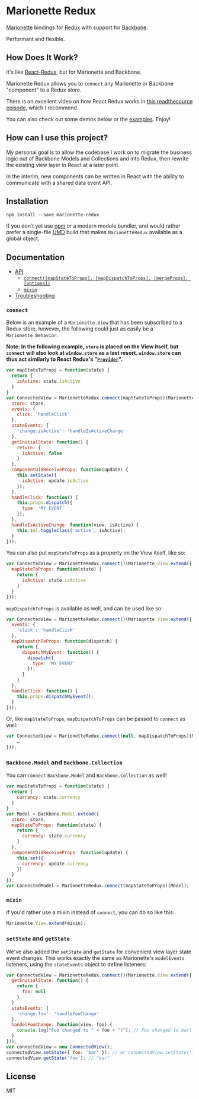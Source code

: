 Marionette Redux
=========================

[Marionette](https://github.com/marionettejs/backbone.marionette) bindings for [Redux](https://github.com/reactjs/redux) with support for [Backbone](https://github.com/jashkenas/backbone).

Performant and flexible.

## How Does It Work?

It's like [React-Redux](https://github.com/reactjs/react-redux), but for Marionette and Backbone.

Marionette Redux allows you to `connect` any Marionette or Backbone "component" to a Redux store.

There is an excellent video on how React Redux works in [this readthesource episode](https://www.youtube.com/watch?v=VJ38wSFbM3A), which I recommend.

You can also check out some demos below or the [examples](https://github.com/AndrewHenderson/marionette-redux/tree/master/examples). Enjoy!

## How can I use this project?

My personal goal is to allow the codebase I work on to migrate the business logic out of Backbone Models and Collections and into Redux, then rewrite the existing view layer in React at a later point.

In the interim, new components can be written in React with the ability to communicate with a shared data event API.

## Installation

```
npm install --save marionette-redux
```
If you don’t yet use [npm](http://npmjs.com/) or a modern module bundler, and would rather prefer a single-file [UMD](https://github.com/umdjs/umd) build that makes `MarionetteRedux` available as a global object.

## Documentation

- [API](docs/api.md#api)
  - [`connect([mapStateToProps], [mapDispatchToProps], [mergeProps], [options])`](docs/api.md#connectmapstatetoprops-mapdispatchtoprops-mergeprops-options)
  - [`mixin`](docs/api.md#mixin)
- [Troubleshooting](docs/troubleshooting.md#troubleshooting)

### `connect`
Below is an example of a `Marionette.View` that has been subscribed to a Redux store, however, the following could just as easily be a `Marionette.Behavior`.

__Note: In the following example, `store` is placed on the View itself, but `connect` will also look at `window.store` as a last resort. `window.store` can thus act similarly to React Redux's "[`Provider`](https://github.com/reactjs/react-redux/blob/master/docs/api.md#provider-store)".__
```js
var mapStateToProps = function(state) {
  return {
    isActive: state.isActive
  }
}
var ConnectedView = MarionetteRedux.connect(mapStateToProps)(Marionette.View.extend({
  store: store,
  events: {
    click: 'handleClick'
  },
  stateEvents: {
    'change:isActive': 'handleIsActiveChange'
  },
  getInitialState: function() {
    return: {
      isActive: false
    }
  },
  componentDidReceiveProps: function(update) {
    this.setState({
      isActive: update.isActive
    });
  },
  handleClick: function() {
    this.props.dispatch({
      type: 'MY_EVENT'
    });
  },
  handleIsActiveChange: function(view, isActive) {
    this.$el.toggleClass('active', isActive);
  }
}));
```
You can also put `mapStateToProps` as a property on the View itself, like so:
```js
var ConnectedView = MarionetteRedux.connect()(Marionette.View.extend({
  mapStateToProps: function(state) {
    return {
      isActive: state.isActive
    }
  }
}));
```
`mapDispatchToProps` is available as well, and can be used like so:
```js
var ConnectedView = MarionetteRedux.connect()(Marionette.View.extend({
  events: {
    'click': 'handleClick'
  },
  mapDispatchToProps: function(dispatch) {
    return {
      dispatchMyEvent: function() {
        dispatch({
          type: 'MY_EVENT'
        });
      }
    }
  },
  handleClick: function() {
    this.props.dispatchMyEvent();
  }
}));
```
Or, like `mapStateToProps`, `mapDispatchToProps` can be passed to `connect` as well:
```js
var ConnectedView = MarionetteRedux.connect(null, mapDispatchToProps)(Marionette.View.extend({
    …
}));
```
### `Backbone.Model` and `Backbone.Collection`
You can `connect` `Backbone.Model` and `Backbone.Collection` as well!
```js
var mapStateToProps = function(state) {
  return {
    currency: state.currency
  }
}
var Model = Backbone.Model.extend({
  store: store,
  mapStateToProps: function(state) {
    return {
      currency: state.currency
    }
  },
  componentDidReceiveProps: function(update) {
    this.set({
      currency: update.currency
    })
  }
});
var ConnectedModel = MarionetteRedux.connect(mapStateToProps)(Model);
```
### `mixin`
If you'd rather use a mixin instead of `connect`, you can do so like this:
```js
Marionette.View.extend(mixin);
```
### `setState` and `getState`
We've also added the `setState` and `getState` for convenient view layer state event changes. This works exactly the same as Marionette's `modelEvents` listeners, using the `stateEvents` object to define listeners:
```js
var ConnectedView = MarionetteRedux.connect()(Marionette.View.extend({
  getInitialState: function() {
    return {
      foo: null
    }
  }
  stateEvents: {
    'change:foo': 'handleFooChange'
  },
  handelFooChange: function(view, foo) {
    console.log("Foo changed to " + foo + "!"); // Foo changed to bar!
  }
}));
var connectedView = new ConnectedView();
connectedView.setState({ foo: 'bar' }); // or connectedView.setState('foo', 'bar');
connectedView.getState('foo'); // "bar"
```

## License

MIT
